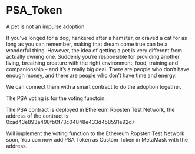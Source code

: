 # PSA_Token

A pet is not an impulse adoption

If you’ve longed for a dog, hankered after a hamster, or craved a cat for as long as you can remember, making that dream come true can be a wonderful thing. However, the idea of getting a pet is very different from actually owning one. Suddenly you’re responsible for providing another living, breathing creature with the right environment, food, training and companionship – and it’s a really big deal. 
There are people who don’t have enough money, and there are people who don’t have time and energy. 

We can connect them with a smart contract to do the adoption together. 

The PSA voting is for the voting functoin.

The PSA contract is deployed in Ethereum Ropsten Test Network, the address of the contract is 0xad43e893a498fb0f73c04848e433d458591e92d7

Will implement the voting function to the Ethereum Ropsten Test Network soon, You can now add PSA Token as Custom Token in MetaMask with the address.

